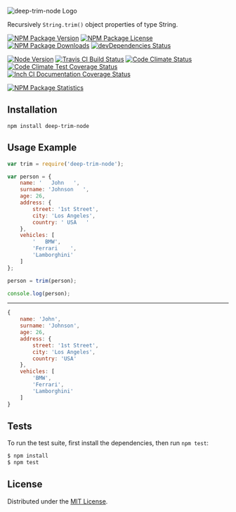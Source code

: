 ![deep-trim-node Logo][logo]

Recursively `String.trim()` object properties of type String.

[![NPM Package Version][npm-package-version-badge]][npm-package-url]
[![NPM Package License][npm-package-license-badge]][npm-package-license-url]
[![NPM Package Downloads][npm-package-downloads-badge]][npm-package-url]
[![devDependencies Status][devDependencies-status-badge]][devDependencies-status-page-url]

[![Node Version][node-version-badge]][node-downloads-page-url]
[![Travis CI Build Status][travis-ci-build-status-badge]][travis-ci-build-status-page-url]
[![Code Climate Status][code-climate-status-badge]][code-climate-status-page-url]
[![Code Climate Test Coverage Status][code-climate-test-coverage-status-badge]][code-climate-test-coverage-status-page-url]
[![Inch CI Documentation Coverage Status][inch-ci-documentation-coverage-status-badge]][inch-ci-documentation-coverage-status-page-url]

[![NPM Package Statistics][npm-package-statistics-badge]][npm-package-url]

## Installation

`npm install deep-trim-node`

## Usage Example

```javascript
var trim = require('deep-trim-node');

var person = {
    name: '   John   ',
    surname: 'Johnson   ',
    age: 26,
    address: {
        street: '1st Street',
        city: 'Los Angeles',
        country: ' USA   '
    },
    vehicles: [
        '   BMW',
        'Ferrari    ',
        'Lamborghini'
    ]
};

person = trim(person);

console.log(person);
```

***

```javascript
{ 
    name: 'John',
    surname: 'Johnson',
    age: 26,
    address: { 
        street: '1st Street', 
        city: 'Los Angeles', 
        country: 'USA' 
    },
    vehicles: [
        'BMW',
        'Ferrari',
        'Lamborghini'
    ]
}
```

## Tests

To run the test suite, first install the dependencies, then run `npm test`:

```bash
$ npm install
$ npm test
```

## License

Distributed under the [MIT License](LICENSE).

[logo]: https://cldup.com/xWko5nsF0i.png

[npm-package-url]: https://npmjs.org/package/deep-trim-node

[npm-package-version-badge]: https://img.shields.io/npm/v/deep-trim-node.svg?style=flat-square

[npm-package-license-badge]: https://img.shields.io/npm/l/deep-trim-node.svg?style=flat-square
[npm-package-license-url]: http://opensource.org/licenses/MIT

[npm-package-downloads-badge]: https://img.shields.io/npm/dm/deep-trim-node.svg?style=flat-square

[devDependencies-status-badge]: https://david-dm.org/AnatoliyGatt/deep-trim-node/dev-status.svg?style=flat-square
[devDependencies-status-page-url]: https://david-dm.org/AnatoliyGatt/deep-trim-node#info=devDependencies

[node-version-badge]: https://img.shields.io/node/v/deep-trim-node.svg?style=flat-square
[node-downloads-page-url]: https://nodejs.org/en/download/

[travis-ci-build-status-badge]: https://img.shields.io/travis/AnatoliyGatt/deep-trim-node.svg?style=flat-square
[travis-ci-build-status-page-url]: https://travis-ci.org/AnatoliyGatt/deep-trim-node

[code-climate-status-badge]: https://img.shields.io/codeclimate/github/AnatoliyGatt/deep-trim-node.svg?style=flat-square
[code-climate-status-page-url]: https://codeclimate.com/github/AnatoliyGatt/deep-trim-node

[code-climate-test-coverage-status-badge]: https://img.shields.io/codeclimate/coverage/github/AnatoliyGatt/deep-trim-node.svg?style=flat-square
[code-climate-test-coverage-status-page-url]: https://codeclimate.com/github/AnatoliyGatt/deep-trim-node/coverage

[inch-ci-documentation-coverage-status-badge]: https://inch-ci.org/github/AnatoliyGatt/deep-trim-node.svg?style=flat-square
[inch-ci-documentation-coverage-status-page-url]: https://inch-ci.org/github/AnatoliyGatt/deep-trim-node

[npm-package-statistics-badge]: https://nodei.co/npm/deep-trim-node.png?downloads=true&downloadRank=true&stars=true